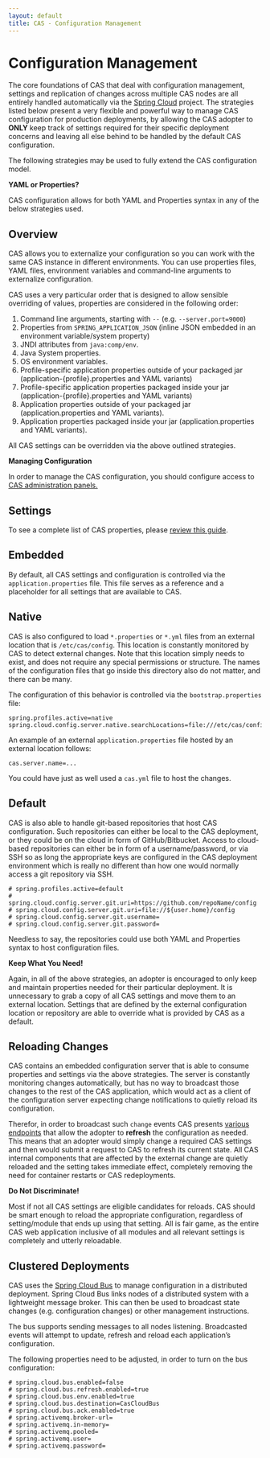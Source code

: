 ```yaml
---
layout: default
title: CAS - Configuration Management
---
```


# Configuration Management

The core foundations of CAS that deal with configuration management, settings and replication of changes
across multiple CAS nodes are all entirely handled automatically via the 
[Spring Cloud](https://github.com/spring-cloud/spring-cloud-config) project. The strategies listed below
present a very flexible and powerful way to manage CAS configuration for production deployments, by
allowing the CAS adopter to **ONLY** keep track of settings required for their specific deployment concerns
and leaving all else behind to be handled by the default CAS configuration.

The following strategies may be used to fully extend the CAS configuration model.

<div class="alert alert-info"><strong>YAML or Properties?</strong><p>CAS configuration allows for both
YAML and Properties syntax in any of the below strategies used.</p></div>

## Overview

CAS allows you to externalize your configuration so you can work with the same CAS instance in 
different environments. You can use properties files, YAML files, environment variables and 
command-line arguments to externalize configuration.

CAS uses a very particular order that is designed to allow sensible overriding of values, 
properties are considered in the following order:

1. Command line arguments, starting with `--` (e.g. `--server.port=9000`)
2. Properties from `SPRING_APPLICATION_JSON` (inline JSON embedded in an environment variable/system property)
3. JNDI attributes from `java:comp/env`.
4. Java System properties.
5. OS environment variables.
6. Profile-specific application properties outside of your packaged jar (application-{profile}.properties and YAML variants)
7. Profile-specific application properties packaged inside your jar (application-{profile}.properties and YAML variants)
8. Application properties outside of your packaged jar (application.properties and YAML variants).
9. Application properties packaged inside your jar (application.properties and YAML variants).

All CAS settings can be overridden via the above outlined strategies.

<div class="alert alert-info"><strong>Managing Configuration</strong><p>In order to manage 
the CAS configuration, you should configure access 
to <a href="Monitoring-Statistics.html">CAS administration panels.</a></p></div>

## Settings

To see a complete list of CAS properties, please [review this guide](Configuration-Properties.html).

## Embedded

By default, all CAS settings and configuration is controlled via the `application.properties` file. This file
serves as a reference and a placeholder for all settings that are available to CAS.

## Native

CAS is also configured to load `*.properties` or `*.yml` files from an external location that is `/etc/cas/config`. 
This location is constantly
monitored by CAS to detect external changes. Note that this location simply needs to 
exist, and does not require any special permissions
or structure. The names of the configuration files that go inside this directory also do
 not matter, and there can be many. 

The configuration of this behavior is controlled via the `bootstrap.properties` file:

```properties
spring.profiles.active=native
spring.cloud.config.server.native.searchLocations=file:///etc/cas/config
```

An example of an external `application.properties` file hosted by an external location follows:

```properties
cas.server.name=...
```

You could have just as well used a `cas.yml` file to host the changes.

## Default

CAS is also able to handle git-based repositories that host CAS configuration. 
Such repositories can either be local to the CAS
deployment, or they could be on the cloud in form of GitHub/Bitbucket. Access to 
cloud-based repositories can either be in form of a
username/password, or via SSH so as long the appropriate keys are configured in the 
CAS deployment environment which is really no different
than how one would normally access a git repository via SSH. 

```properties
# spring.profiles.active=default
# spring.cloud.config.server.git.uri=https://github.com/repoName/config
# spring.cloud.config.server.git.uri=file://${user.home}/config
# spring.cloud.config.server.git.username=
# spring.cloud.config.server.git.password=
```

Needless to say, the repositories could use both YAML and Properties syntax to host configuration files. 

<div class="alert alert-info"><strong>Keep What You Need!</strong><p>Again, in all of the above strategies,
an adopter is encouraged to only keep and maintain properties needed for their particular deployment. It is
unnecessary to grab a copy of all CAS settings and move them to an external location. Settings that are
defined by the external configuration location or repository are able to override what is provided by CAS
as a default.</p></div>

## Reloading Changes

CAS contains an embedded configuration server that is able to consume properties and settings
via the above strategies. The server is constantly monitoring changes automatically, 
but has no way to broadcast those changes
to the rest of the CAS application, which would act as a client of the configuration 
server expecting change notifications
to quietly reload its configuration. 

Therefor, in order to broadcast such `change` events CAS 
presents [various endpoints](Monitoring-Statistics.html) that allow the adopter
to **refresh** the configuration as needed. This means that an adopter would simply 
change a required CAS settings and then would submit
a request to CAS to refresh its current state. All CAS internal components that are affected 
by the external change are quietly reloaded
and the setting takes immediate effect, completely removing the need for container restarts or CAS redeployments.

<div class="alert alert-info"><strong>Do Not Discriminate!</strong><p>Most if not all CAS settings are eligible candidates
for reloads. CAS should be smart enough to reload the appropriate configuration, regardless of setting/module that
ends up using that setting. All is fair game, as the entire CAS web application inclusive of all modules and all
relevant settings is completely and utterly reloadable. </p></div>

## Clustered Deployments

CAS uses the [Spring Cloud Bus](http://cloud.spring.io/spring-cloud-static/spring-cloud.html) 
to manage configuration in a distributed deployment. Spring Cloud Bus links nodes of a 
distributed system with a lightweight message broker. This can then be used to broadcast state 
changes (e.g. configuration changes) or other management instructions.

The bus supports sending messages to all nodes listening.
Broadcasted events will attempt to update, refresh and 
reload each application’s configuration.

The following properties need to be adjusted, in order to turn on the bus configuration:

```properties
# spring.cloud.bus.enabled=false
# spring.cloud.bus.refresh.enabled=true
# spring.cloud.bus.env.enabled=true
# spring.cloud.bus.destination=CasCloudBus
# spring.cloud.bus.ack.enabled=true
# spring.activemq.broker-url=
# spring.activemq.in-memory=
# spring.activemq.pooled=
# spring.activemq.user=
# spring.activemq.password=
```

